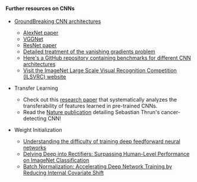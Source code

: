 #### Further resources on CNNs
 * [GroundBreaking CNN architectures](https://www.youtube.com/watch?v=GdYOqihgb2k)
    - [AlexNet paper](http://papers.nips.cc/paper/4824-imagenet-classification-with-deep-convolutional-neural-networks.pdf)
    - [VGGNet](https://arxiv.org/pdf/1409.1556.pdf)
    - [ResNet paper](https://arxiv.org/pdf/1512.03385v1.pdf)
    - [Detailed treatment of the vanishing gradients problem](http://neuralnetworksanddeeplearning.com/chap5.html)
    - [Here's a GitHub repository containing benchmarks for different CNN architectures](https://github.com/jcjohnson/cnn-benchmarks)
    - [Visit the ImageNet Large Scale Visual Recognition Competition (ILSVRC) website](http://www.image-net.org/challenges/LSVRC/)

 * Transfer Learning
      - Check out this [research paper](https://arxiv.org/pdf/1411.1792.pdf) that systematically analyzes the transferability of features learned in pre-trained CNNs.
      - Read the [Nature publication](http://www.nature.com/articles/nature21056.epdf?referrer_access_token=_snzJ5POVSgpHutcNN4lEtRgN0jAjWel9jnR3ZoTv0NXpMHRAJy8Qn10ys2O4tuP9jVts1q2g1KBbk3Pd3AelZ36FalmvJLxw1ypYW0UxU7iShiMp86DmQ5Sh3wOBhXDm9idRXzicpVoBBhnUsXHzVUdYCPiVV0Slqf-Q25Ntb1SX_HAv3aFVSRgPbogozIHYQE3zSkyIghcAppAjrIkw1HtSwMvZ1PXrt6fVYXt-dvwXKEtdCN8qEHg0vbfl4_m&tracking_referrer=edition.cnn.com) detailing Sebastian Thrun's cancer-detecting CNN!

 * Weight Initialization
    - [Understanding the difficulty of training deep feedforward neural networks](http://jmlr.org/proceedings/papers/v9/glorot10a/glorot10a.pdf)
    - [Delving Deep into Rectifiers: Surpassing Human-Level Performance on ImageNet Classification](https://arxiv.org/pdf/1502.01852v1.pdf)
    - [Batch Normalization: Accelerating Deep Network Training by Reducing Internal Covariate Shift](https://arxiv.org/pdf/1502.03167v2.pdf)
